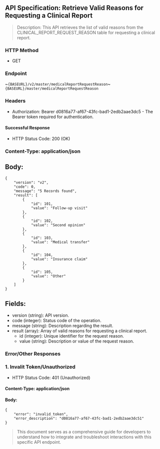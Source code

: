 ## API Specification: Retrieve Valid Reasons for Requesting a Clinical Report
> Description: This API retrieves the list of valid reasons from the CLINICAL_REPORT_REQUEST_REASON table for requesting a clinical report.

### HTTP Method
- GET

### Endpoint
 ~``` {BASEURL}/v2/master/medicalReportRequestReason ```~
``` {BASEURL}/master/medicalReportRequestReason ```

### Headers
- Authorization: Bearer d0816a77-af67-43fc-bad1-2edb2aae3dc5 - The Bearer token required for authentication.


#### Successful Response
- HTTP Status Code: 200 (OK)

### Content-Type: application/json

## Body:

```
{
    "version": "v2",
    "code": 0,
    "message": "5 Records found",
    "result": [
        {
            "id": 101,
            "value": "Follow-up visit"
        },
        {
            "id": 102,
            "value": "Second opinion"
        },
        {
            "id": 103,
            "value": "Medical transfer"
        },
        {
            "id": 104,
            "value": "Insurance claim"
        },
        {
            "id": 105,
            "value": "Other"
        }
    ]
}

```
## Fields:

- version (string): API version.
- code (integer): Status code of the operation.
- message (string): Description regarding the result.
- result (array): Array of valid reasons for requesting a clinical report.
  - id (integer): Unique identifier for the request reason.
  - value (string): Description or value of the request reason.


### Error/Other Responses

### 1. Invalit Token/Unauthorized
 -  HTTP Status Code: 401 (Unauthorized)
#### Content-Type: application/json
#### Body:
```
{
    "error": "invalid_token",
    "error_description": "d0816a77-af67-43fc-bad1-2edb2aae3dc51"
}
```



> This document serves as a comprehensive guide for developers to understand how to integrate and troubleshoot interactions with this specific API endpoint.
